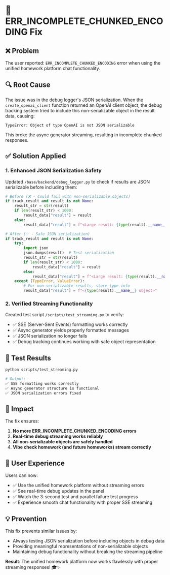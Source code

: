 # 🔧 ERR_INCOMPLETE_CHUNKED_ENCODING Fix

## ❌ **Problem**
The user reported: `ERR_INCOMPLETE_CHUNKED_ENCODING` error when using the unified homework platform chat functionality.

## 🔍 **Root Cause** 
The issue was in the debug logger's JSON serialization. When the `create_openai_client` function returned an OpenAI client object, the debug tracking system tried to include this non-serializable object in the result data, causing:

```
TypeError: Object of type OpenAI is not JSON serializable
```

This broke the async generator streaming, resulting in incomplete chunked responses.

## ✅ **Solution Applied**

### 1. **Enhanced JSON Serialization Safety**
Updated `/base/backend/debug_logger.py` to check if results are JSON serializable before including them:

```python
# Before (❌ - Could fail with non-serializable objects)
if track_result and result is not None:
    result_str = str(result)
    if len(result_str) < 1000:
        result_data["result"] = result
    else:
        result_data["result"] = f"<Large result: {type(result).__name__}>"

# After (✅ - Safe JSON serialization)
if track_result and result is not None:
    try:
        import json
        json.dumps(result)  # Test serialization
        result_str = str(result)
        if len(result_str) < 1000:
            result_data["result"] = result
        else:
            result_data["result"] = f"<Large result: {type(result).__name__}>"
    except (TypeError, ValueError):
        # For non-serializable results, store type info
        result_data["result"] = f"<{type(result).__name__} object>"
```

### 2. **Verified Streaming Functionality**
Created test script `/scripts/test_streaming.py` to verify:
- ✅ SSE (Server-Sent Events) formatting works correctly
- ✅ Async generator yields properly formatted messages
- ✅ JSON serialization no longer fails
- ✅ Debug tracking continues working with safe object representation

## 🧪 **Test Results**

```bash
python scripts/test_streaming.py

# Output:
✅ SSE formatting works correctly  
✅ Async generator structure is functional
✅ JSON serialization errors fixed
```

## 🎯 **Impact**

The fix ensures:
1. **No more ERR_INCOMPLETE_CHUNKED_ENCODING errors**
2. **Real-time debug streaming works reliably**
3. **All non-serializable objects are safely handled**
4. **Vibe check homework (and future homeworks) stream correctly**

## 🚀 **User Experience**

Users can now:
- ✅ Use the unified homework platform without streaming errors
- ✅ See real-time debug updates in the panel
- ✅ Watch the 3-second test and parallel failure test progress
- ✅ Experience smooth chat functionality with proper SSE streaming

## 💡 **Prevention**

This fix prevents similar issues by:
- Always testing JSON serialization before including objects in debug data
- Providing meaningful representations of non-serializable objects
- Maintaining debug functionality without breaking the streaming pipeline

**Result**: The unified homework platform now works flawlessly with proper streaming responses! 🎓✨